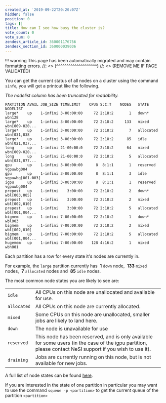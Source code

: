```yaml
---
created_at: '2019-09-22T20:20:07Z'
hidden: false
position: 0
tags: []
title: How can I see how busy the cluster is?
vote_count: 0
vote_sum: 0
zendesk_article_id: 360001176756
zendesk_section_id: 360000039036
---
```




[//]: <> (REMOVE ME IF PAGE VALIDATED)
[//]: <> (vvvvvvvvvvvvvvvvvvvv)
!!! warning
    This page has been automatically migrated and may contain formatting errors.
[//]: <> (^^^^^^^^^^^^^^^^^^^^)
[//]: <> (REMOVE ME IF PAGE VALIDATED)

You can get the current status of all nodes on a cluster using the
command `sinfo`, you will get a printout like the following. 

*The nodelist column has been truncated for readability.*

``` sl
PARTITION AVAIL JOB_SIZE TIMELIMIT    CPUS S:C:T    NODES   STATE    NODELIST
large*    up    1-infini 3-00:00:00     72 2:18:2       1   down*      wbn128
large*    up    1-infini 3-00:00:00     72 2:18:2     133   mixed      wbn[009-020...
large*    up    1-infini 3-00:00:00     72 2:18:2       7   allocated  wbn[031,038
large*    up    1-infini 3-00:00:00     72 2:18:2      85   idle       wbn[021,037...
long      up    1-infini 21-00:00:0     72 2:18:2      64   mixed      wbn[009-020...
long      up    1-infini 21-00:00:0     72 2:18:2       5   allocated  wbn[031,077...
gpu       up    1-infini 3-00:00:00      8  8:1:1       1   reserved   vgpuwbg004
gpu       up    1-infini 3-00:00:00      8  8:1:1       3   idle       vgpuwbg[001-003]
igpu      up    1-infini 3-00:00:00      8  8:1:1       1   reserved   vgpuwbg004
prepost   up    1-infini    3:00:00     72 2:18:2       2   down*      wbl[003,005]
prepost   up    1-infini    3:00:00     72 2:18:2       2   mixed      wbl[002,010]
prepost   up    1-infini    3:00:00     72 2:18:2       5   allocated  wbl[001,004...
bigmem    up    1-infini 7-00:00:00     72 2:18:2       1   down*      wbl003
bigmem    up    1-infini 7-00:00:00     72 2:18:2       2   mixed      wbl[002,010]
bigmem    up    1-infini 7-00:00:00     72 2:18:2       5   allocated  wbl[001,004...
hugemem   up    1-infini 7-00:00:00    128 4:16:2       1   mixed      wbh001
```

Each partition has a row for every state it's nodes are currently in.

For example, the `large` partition currently has  **1** `down` node, 
**133** `mixed` nodes,  **7** `allocated` nodes and  **85** `idle`
nodes.

The most common node states you are likely to see are:

|             |                                                                                                                                                           |
|-------------|-----------------------------------------------------------------------------------------------------------------------------------------------------------|
| `idle`      | All CPUs on this node are unallocated and available for use.                                                                                              |
| `allocated` | All CPUs on this node are currently allocated.                                                                                                            |
| `mixed`     | Some CPUs on this node are unallocated, smaller jobs are likely to land here.                                                                             |
| `down`      | The node is unavailable for use                                                                                                                           |
| `reserved`  | This node has been reserved, and is only available for some users (in the case of the igpu partition, please contact NeSI support if you wish to use it). |
| `draining`  | Jobs are currently running on this node, but is not available for new jobs.                                                                               |

A full list of node states can be found
[here](https://slurm.schedmd.com/sinfo.html#lbAG).

If you are interested in the state of one partition in particular you
may want to use the command `squeue -p <partition>` to get the current
queue of the partition `<partition> `

 
